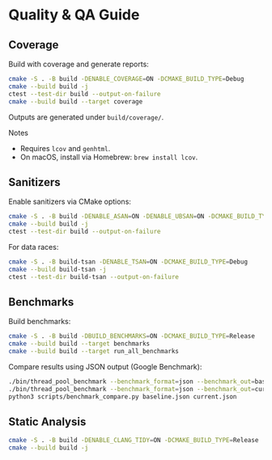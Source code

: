 # Quality & QA Guide

## Coverage

Build with coverage and generate reports:

```bash
cmake -S . -B build -DENABLE_COVERAGE=ON -DCMAKE_BUILD_TYPE=Debug
cmake --build build -j
ctest --test-dir build --output-on-failure
cmake --build build --target coverage
```

Outputs are generated under `build/coverage/`.

Notes
- Requires `lcov` and `genhtml`.
- On macOS, install via Homebrew: `brew install lcov`.

## Sanitizers

Enable sanitizers via CMake options:

```bash
cmake -S . -B build -DENABLE_ASAN=ON -DENABLE_UBSAN=ON -DCMAKE_BUILD_TYPE=Debug
cmake --build build -j
ctest --test-dir build --output-on-failure
```

For data races:

```bash
cmake -S . -B build-tsan -DENABLE_TSAN=ON -DCMAKE_BUILD_TYPE=Debug
cmake --build build-tsan -j
ctest --test-dir build-tsan --output-on-failure
```

## Benchmarks

Build benchmarks:

```bash
cmake -S . -B build -DBUILD_BENCHMARKS=ON -DCMAKE_BUILD_TYPE=Release
cmake --build build --target benchmarks
cmake --build build --target run_all_benchmarks
```

Compare results using JSON output (Google Benchmark):

```bash
./bin/thread_pool_benchmark --benchmark_format=json --benchmark_out=baseline.json
./bin/thread_pool_benchmark --benchmark_format=json --benchmark_out=current.json
python3 scripts/benchmark_compare.py baseline.json current.json
```

## Static Analysis

```bash
cmake -S . -B build -DENABLE_CLANG_TIDY=ON -DCMAKE_BUILD_TYPE=Release
cmake --build build -j
```
